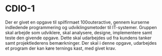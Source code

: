 # CDIO-1
Der er givet en opgave til spilfirmaet 100outeractive, gennem kurserne indledende programmering og udviklingsmetoder til IT-systemer. 
Gruppen skal arbejde som udviklere, skal analysere, designe, implementere samt teste den givende opgave. Dette skal udarbejdes ud fra kundens tanker samt projektlederens bemærkninger.
Der skal i denne opgave, udarbejdes et program der kan køre ternings kast, med givet krav.
